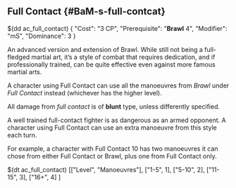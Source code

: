 ## Full Contact {#BaM-s-full-contcat}

$(dd ac_full_contact)
{
   "Cost": "3 CP",
   "Prerequisite": "**Brawl** 4",
   "Modifier": "mS",
   "Dominance": 3
}

An advanced version and extension of Brawl. While still not being a full-fledged
martial art, it’s a style of combat that requires dedication, and if
professionally trained, can be quite effective even against more famous martial
arts.

A character using Full Contact can use all the manoeuvres from *Brawl* under
*Full Contact* instead (whichever has the higher level).

All damage from *full contact* is of __blunt__ type, unless differently
specified.

A well trained full-contact fighter is as dangerous as an armed opponent.
A character using Full Contact can use an extra manoeuvre from this style each
turn.

For example, a character with Full Contact 10 has two manoeuvres it can
chose from either Full Contact or Brawl, plus one from Full Contact only.

$(dt ac_full_contact)
[["Level", "Manoeuvres"],
["1-5", 1],
["5-10", 2],
["11-15", 3],
["16+", 4]
]
